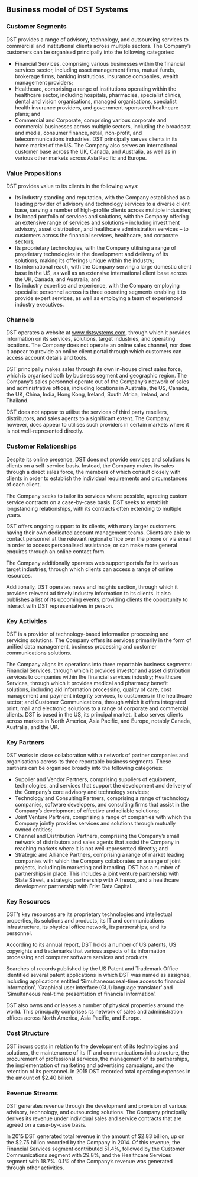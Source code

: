 Business model of DST Systems
-----------------------------

 ### Customer Segments

 DST provides a range of advisory, technology, and outsourcing services to commercial and institutional clients across multiple sectors. The Company’s customers can be organised principally into the following categories:

  * Financial Services, comprising various businesses within the financial services sector, including asset management firms, mutual funds, brokerage firms, banking institutions, insurance companies, wealth management providers;
 * Healthcare, comprising a range of institutions operating within the healthcare sector, including hospitals, pharmacies, specialist clinics, dental and vision organisations, managed organisations, specialist health insurance providers, and government-sponsored healthcare plans; and
 * Commercial and Corporate, comprising various corporate and commercial businesses across multiple sectors, including the broadcast and media, consumer finance, retail, non-profit, and telecommunications industries.
  DST principally serves clients in its home market of the US. The Company also serves an international customer base across the UK, Canada, and Australia, as well as in various other markets across Asia Pacific and Europe.

 ### Value Propositions

 DST provides value to its clients in the following ways:

  * Its industry standing and reputation, with the Company established as a leading provider of advisory and technology services to a diverse client base, serving a number of high-profile clients across multiple industries;
 * Its broad portfolio of services and solutions, with the Company offering an extensive range of services and solutions – including investment advisory, asset distribution, and healthcare administration services – to customers across the financial services, healthcare, and corporate sectors;
 * Its proprietary technologies, with the Company utilising a range of proprietary technologies in the development and delivery of its solutions, making its offerings unique within the industry;
 * Its international reach, with the Company serving a large domestic client base in the US, as well as an extensive international client base across the UK, Canada, and Australia; and
 * Its industry expertise and experience, with the Company employing specialist personnel across its three operating segments enabling it to provide expert services, as well as employing a team of experienced industry executives.
  ### Channels

 DST operates a website at www.dstsystems.com, through which it provides information on its services, solutions, target industries, and operating locations. The Company does not operate an online sales channel, nor does it appear to provide an online client portal through which customers can access account details and tools.

 DST principally makes sales through its own in-house direct sales force, which is organised both by business segment and geographic region. The Company’s sales personnel operate out of the Company’s network of sales and administrative offices, including locations in Australia, the US, Canada, the UK, China, India, Hong Kong, Ireland, South Africa, Ireland, and Thailand.

 DST does not appear to utilise the services of third party resellers, distributors, and sales agents to a significant extent. The Company, however, does appear to utilises such providers in certain markets where it is not well-represented directly.

 ### Customer Relationships

 Despite its online presence, DST does not provide services and solutions to clients on a self-service basis. Instead, the Company makes its sales through a direct sales force, the members of which consult closely with clients in order to establish the individual requirements and circumstances of each client.

 The Company seeks to tailor its services where possible, agreeing custom service contracts on a case-by-case basis. DST seeks to establish longstanding relationships, with its contracts often extending to multiple years.

 DST offers ongoing support to its clients, with many larger customers having their own dedicated account management teams. Clients are able to contact personnel at the relevant regional office over the phone or via email in order to access personalised assistance, or can make more general enquires through an online contact form.

 The Company additionally operates web support portals for its various target industries, through which clients can access a range of online resources.

 Additionally, DST operates news and insights section, through which it provides relevant ad timely industry information to its clients. It also publishes a list of its upcoming events, providing clients the opportunity to interact with DST representatives in person.

 ### Key Activities

 DST is a provider of technology-based information processing and servicing solutions. The Company offers its services primarily in the form of unified data management, business processing and customer communications solutions.

 The Company aligns its operations into three reportable business segments: Financial Services, through which it provides investor and asset distribution services to companies within the financial services industry; Healthcare Services, through which it provides medical and pharmacy benefit solutions, including aid information processing, quality of care, cost management and payment integrity services, to customers in the healthcare sector; and Customer Communications, through which it offers integrated print, mail and electronic solutions to a range of corporate and commercial clients. DST is based in the US, its principal market. It also serves clients across markets in North America, Asia Pacific, and Europe, notably Canada, Australia, and the UK.

 ### Key Partners

 DST works in close collaboration with a network of partner companies and organisations across its three reportable business segments. These partners can be organised broadly into the following categories:

  * Supplier and Vendor Partners, comprising suppliers of equipment, technologies, and services that support the development and delivery of the Company’s core advisory and technology services;
 * Technology and Consulting Partners, comprising a range of technology companies, software developers, and consulting firms that assist in the Company’s development of effective and reliable solutions;
 * Joint Venture Partners, comprising a range of companies with which the Company jointly provides services and solutions through mutually owned entities;
 * Channel and Distribution Partners, comprising the Company’s small network of distributors and sales agents that assist the Company in reaching markets where it is not well-represented directly; and
 * Strategic and Alliance Partners, comprising a range of market leading companies with which the Company collaborates on a range of joint projects, including in marketing and branding.
  DST has a number of partnerships in place. This includes a joint venture partnership with State Street, a strategic partnership with Alfresco, and a healthcare development partnership with Frist Data Capital.

 ### Key Resources

 DST’s key resources are its proprietary technologies and intellectual properties, its solutions and products, its IT and communications infrastructure, its physical office network, its partnerships, and its personnel.

 According to its annual report, DST holds a number of US patents, US copyrights and trademarks that various aspects of its information processing and computer software services and products.

 Searches of records published by the US Patent and Trademark Office identified several patent applications in which DST was named as assignee, including applications entitled ‘Simultaneous real-time access to financial information’, ‘Graphical user interface (GUI) language translator’ and ‘Simultaneous real-time presentation of financial information’.

 DST also owns and or leases a number of physical properties around the world. This principally comprises its network of sales and administration offices across North America, Asia Pacific, and Europe.

 ### Cost Structure

 DST incurs costs in relation to the development of its technologies and solutions, the maintenance of its IT and communications infrastructure, the procurement of professional services, the management of its partnerships, the implementation of marketing and advertising campaigns, and the retention of its personnel. In 2015 DST recorded total operating expenses in the amount of $2.40 billion.

 ### Revenue Streams

 DST generates revenue through the development and provision of various advisory, technology, and outsourcing solutions. The Company principally derives its revenue under individual sales and service contracts that are agreed on a case-by-case basis.

 In 2015 DST generated total revenue in the amount of $2.83 billion, up on the $2.75 billion recorded by the Company in 2014. Of this revenue, the Financial Services segment contributed 51.4%, followed by the Customer Communications segment with 29.8%, and the Healthcare Services segment with 18.7%. 0.1% of the Company’s revenue was generated through other activities.